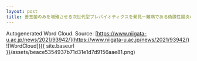 ```yaml
---
layout: post
title: 善玉菌のみを増殖させる次世代型プレバイオティクスを発見－難病である偽膜性腸炎の新たな治療法開発に期待－
---
```

Autogenerated Word Cloud.
Source\: [https://www.niigata-u.ac.jp/news/2021/93942/](https://www.niigata-u.ac.jp/news/2021/93942/)
![WordCloud]({{ site.baseurl }}/assets/beace5354937b71d31e1d7d9156aae81.png)